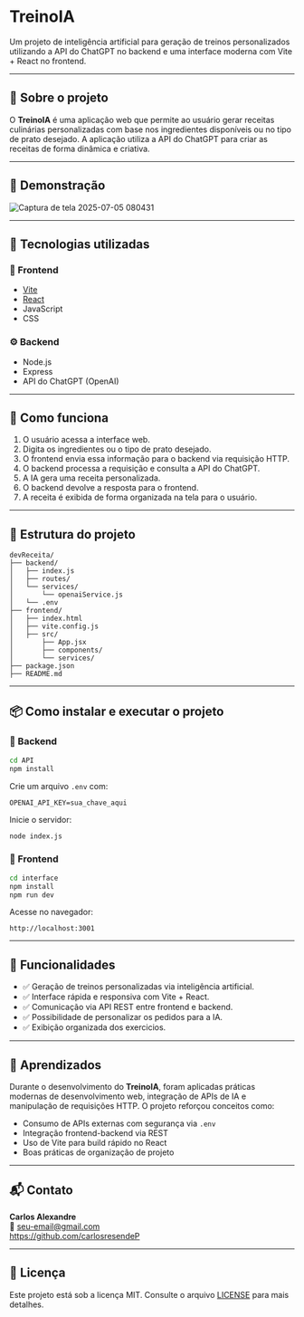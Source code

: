 
# TreinoIA
Um projeto de inteligência artificial para geração de treinos personalizados utilizando a API do ChatGPT no backend e uma interface moderna com Vite + React no frontend.

---

## 📌 Sobre o projeto

O **TreinoIA** é uma aplicação web que permite ao usuário gerar receitas culinárias personalizadas com base nos ingredientes disponíveis ou no tipo de prato desejado. A aplicação utiliza a API do ChatGPT para criar as receitas de forma dinâmica e criativa.

---

## 📸 Demonstração
![Captura de tela 2025-07-05 080431](https://github.com/user-attachments/assets/e1100d24-8be3-4227-ab03-4ba3442d311f)



---

## 🚀 Tecnologias utilizadas

### 💽 Frontend
- [Vite](https://vitejs.dev/)
- [React](https://reactjs.org/)
- JavaScript
- CSS

### ⚙️ Backend
- Node.js
- Express
- API do ChatGPT (OpenAI)

---

## 🧠 Como funciona

1. O usuário acessa a interface web.
2. Digita os ingredientes ou o tipo de prato desejado.
3. O frontend envia essa informação para o backend via requisição HTTP.
4. O backend processa a requisição e consulta a API do ChatGPT.
5. A IA gera uma receita personalizada.
6. O backend devolve a resposta para o frontend.
7. A receita é exibida de forma organizada na tela para o usuário.

---

## 📂 Estrutura do projeto

```
devReceita/
├── backend/
│   ├── index.js
│   ├── routes/
│   └── services/
│       └── openaiService.js
│   └── .env
├── frontend/
│   ├── index.html
│   ├── vite.config.js
│   ├── src/
│       ├── App.jsx
│       ├── components/
│       └── services/
├── package.json
├── README.md
```

---

## 📦 Como instalar e executar o projeto

### 🔧 Backend

```bash
cd API
npm install
```
Crie um arquivo `.env` com:
```
OPENAI_API_KEY=sua_chave_aqui
```
Inicie o servidor:
```bash
node index.js
```

### 🔡 Frontend

```bash
cd interface
npm install
npm run dev
```
Acesse no navegador:
```
http://localhost:3001
```

---

## 📏 Funcionalidades

- ✅ Geração de treinos personalizadas via inteligência artificial.
- ✅ Interface rápida e responsiva com Vite + React.
- ✅ Comunicação via API REST entre frontend e backend.
- ✅ Possibilidade de personalizar os pedidos para a IA.
- ✅ Exibição organizada dos exercicios.

---

## 📖 Aprendizados

Durante o desenvolvimento do **TreinoIA**, foram aplicadas práticas modernas de desenvolvimento web, integração de APIs de IA e manipulação de requisições HTTP. O projeto reforçou conceitos como:

- Consumo de APIs externas com segurança via `.env`
- Integração frontend-backend via REST
- Uso de Vite para build rápido no React
- Boas práticas de organização de projeto

---

## 📬 Contato

**Carlos Alexandre**  
📧 seu-email@gmail.com  
https://github.com/carlosresendeP

---

## 📃 Licença

Este projeto está sob a licença MIT. Consulte o arquivo [LICENSE](LICENSE) para mais detalhes.
